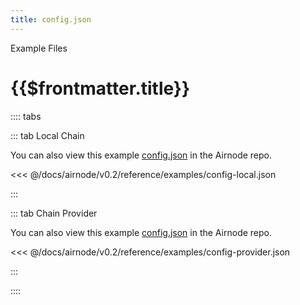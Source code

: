 ```yaml
---
title: config.json
---
```


<TitleSpan>Example Files</TitleSpan>

# {{$frontmatter.title}}

<!-- TODO: This URL needs a repo tag for v0.2.0 -->

:::: tabs

::: tab Local Chain

You can also view this example
[config.json](https://github.com/api3dao/airnode/blob/v0.2/packages/airnode-node/config/config.json.example)
in the Airnode repo.

<<< @/docs/airnode/v0.2/reference/examples/config-local.json

:::

::: tab Chain Provider

You can also view this example
[config.json](https://github.com/api3dao/airnode/blob/v0.2/packages/airnode-deployer/config/config.json.example)
in the Airnode repo.

<<< @/docs/airnode/v0.2/reference/examples/config-provider.json

:::

::::
